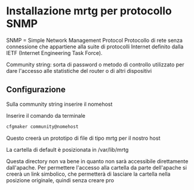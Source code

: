 # Installazione mrtg per protocollo SNMP

SNMP = Simple Network Management Protocol
Protocollo di rete senza connessione che appartiene alla suite di protocolli Internet definito dalla IETF (Internet Engineering Task Force).

Community string: sorta di password o metodo di controllo utilizzato per dare l'accesso alle statistiche del router o di altri dispositivi

## Configurazione

Sulla community string inserire il nomehost

Inserire il comando da terminale
```bash
cfgmaker community@nomehost
```

Questo creerà un prototipo di file di tipo mrtg per il nostro host

La cartella di default è posizionata in /var/lib/mrtg

Questa directory non va bene in quanto non sarà accessibile direttamente dall'apache.
Per permettere l'accesso alla cartella da parte dell'apache si creerà un link simbolico, che permetterà di lasciare la cartella nella posizione originale, quindi senza creare pro
<!--stackedit_data:
eyJoaXN0b3J5IjpbMTgxMzYwMTQ0OF19
-->